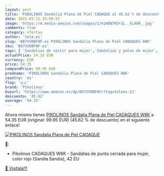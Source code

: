 ```yaml
---
layout: post
title: 'PIKOLINOS Sandalia Plana de Piel CADAQUE al 45.62 % de descuento'
date: 2021-03-22 15:59:57
image: 'https://m.media-amazon.com/images/I/41HBN7HZ+1L._SL400_.jpg'
comments: true
category: ofertas
author: 'tole.es'
slug: 'B07VVDBFNF-es PIKOLINOS Sandalia Plana de Piel CADAQUES W8K'
sku: 'B07VVDBFNF-es'
tags: [ 'Sandalias de vestir para mujer','Sandalias y palas de mujer','Zapatos','Zapatos para mujer','Zapatos y complementos','pikolinos','sandalia', ]
actualPrice: 54.35 EUR
currency: EUR
price: 54.35
comparePrice: 99.95 EUR
prodname: 'PIKOLINOS Sandalia Plana de Piel CADAQUES W8K'
country: 'es'
flag: '🇪🇸'
brand: 'Pikolinos'
buyurl: 'https://www.amazon.es/dp/B07VVDBFNF/?tag=tolees-21'
descuento: '45.62'
average: '54.35'
---
```


Ahora mismo tienes [PIKOLINOS Sandalia Plana de Piel CADAQUES W8K](https://www.amazon.es/dp/B07VVDBFNF/?tag=tolees-21) a 54.35 EUR (original: 99.95 EUR) (45.62 %  de descuento) en el siguiente enlace!

[![PIKOLINOS Sandalia Plana de Piel CADAQUE](https://m.media-amazon.com/images/I/41HBN7HZ+1L._SL400_.jpg)](https://www.amazon.es/dp/B07VVDBFNF/?tag=tolees-21)

🔎:

- Pikolinos CADAQUES W8K - Sandalias de punta cerrada para mujer, color rojo (Sandia Sandia), 42 EU

[🛒 Visítala!!!](https://www.amazon.es/dp/B07VVDBFNF/?tag=tolees-21)
